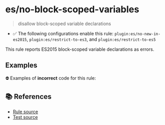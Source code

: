 # es/no-block-scoped-variables
> disallow block-scoped variable declarations

- ✅ The following configurations enable this rule: `plugin:es/no-new-in-es2015`, `plugin:es/restrict-to-es3`, and `plugin:es/restrict-to-es5`

This rule reports ES2015 block-scoped variable declarations as errors.

## Examples

⛔ Examples of **incorrect** code for this rule:

<eslint-playground type="bad" code="/*eslint es/no-block-scoped-variables: error */
let a = 1
const b = 2
" />

## 📚 References

- [Rule source](https://github.com/mysticatea/eslint-plugin-es/blob/v3.0.1/lib/rules/no-block-scoped-variables.js)
- [Test source](https://github.com/mysticatea/eslint-plugin-es/blob/v3.0.1/tests/lib/rules/no-block-scoped-variables.js)
